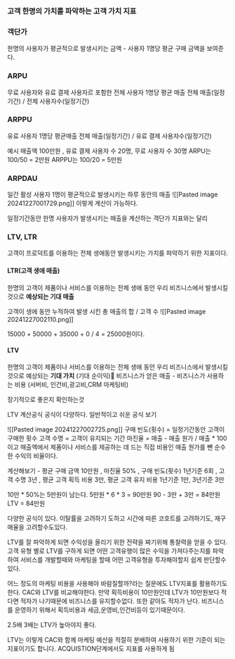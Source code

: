### 고객 한명의 가치를 파악하는 고객 가치 지표

### 객단가 
한명의 사용자가 평균적으로 발생시키는 금액 - 사용자 1명당 평균 구매 금액을 보여준다.

### ARPU
무료 사용자와 유료 결제 사용자르 포함한 전체 사용자 1명당 평균 매출
전체 매출(일정기간) / 전체 사용자수(일정기간)

###  ARPPU
유료 사용자 1명당 평균매출
전체 매출(일정기간) / 유료 결제 사용자수(일정기간)

예시 
매출액 100만원 , 유료 결제 사용자 수 20명, 무료 사용자 수 30명
ARPU는 100/50 = 2만원
ARPPU는 100/20 = 5만원


### ARPDAU
일간 활성 사용자 1명이 평균적으로 발생시키는 하루 동안의 매출
![[Pasted image 20241227001729.png]]
이렇게 계산이 가능하다.

일정기간동안 한명 사용자가 발생시키는 매출을 계산하는 객단가 지표와는 달리



### LTV, LTR
고객이 프로덕트를 이용하는 전체 생애동안 발생시키는 가치를 파악하기 위한 지표이다.
#### LTR(고객 생애 매출)
한명의 고객이 제품이나 서비스를 이용하는 전체 생애 동안 우리 비즈니스에서 발생시킬 것으로 **예상되는 기대 매출**

고객이 생에 동안 누적하여 발생 시킨 총 매출의 합 / 고객 수
![[Pasted image 20241227002110.png]]

15000 + 50000 + 35000 + 0  / 4 = 25000원이다.

#### LTV
한명의 고객이 제품이나 서비스를 이용하는 전체 생애 동안 우리 비즈니스에서 발생시킬 것으로 예상되는 **기대 가치** (기대 순이익)
비즈니스가 얻은 매출 - 비즈니스가 사용하는 비용 (서버비, 인건비,광고비,CRM 마케팅비)

장기적으로 좋은지 확인하는것

LTV 계산공식
공식이 다양하다. 일반적이고 쉬운 공식 보기

![[Pasted image 20241227002725.png]]
구매 빈도(횟수) = 일정기간동안 고객이 구매한 횟수
고객 수명 = 고객이 유지되는 기간
마진율 = 매출 - 매출 원가 / 매출 * 100 이고 매출액에서 제품이나 서비스를 제공하는 데 드는 직접 비용인 매출 원가를 뺀 순수한 수익의 비율이다.

계산해보기  - 평균 구매 금액 10만원 , 마진율 50% , 구매 빈도(횟수) 1년기준 6회 , 고객 수명 3년 , 평균 고객 획득 비용 3만, 평균 고객 유지 비용 1년기준 1만, 3년기준 3만

10만 * 50%는 5만원이 남는다.
5만원 * 6 * 3 = 90만원
90 - 3만 + 3만 = 84만원
LTV = 84만원


다양한 공식이 있다. 이탈률을 고려하기 도하고 시간에 따른 코호트를 고려하기도, 재구매율을 고려할수도있다.

LTV를 잘 파악하게 되면 수익성을 올리기 위한 전략을 짜기위해 통찰력을 얻을 수 있다.
고객 유형 별로 LTV를 구하게 되면 어떤 고객유행이 많은 수익을 가져다주는지를 파악하여 서비스를 개발할때와 마케팅을 할때 어떤 고객유형을 투자해야할지 쉽게 판단할수있다.

어느 정도의 마케팅 비용을 사용해야 바람질할까?라는 질문에도 LTV지표를 활용하기도 한다.
CAC와 LTV를 비교해야한다.
만약 획득비용이 10만원인데 LTV가 10만원보다 적다면 적자가 나기때문에 비즈니스를 유지할수없다. 
또한 같아도 적자가 난다.
비즈니스를 운영하기 위해서 획득비용과 세금,운영비,인건비등이 있기때문이다.

2.5배 3배는 LTV가 높아야지 좋다.

LTV는 이렇게 CAC와 함께 마케팅 예산을 적절히 분배하여 사용하기 위한 기준이 되는 지표이기도 합니다.
ACQUISTION단계에서도 지표를 사용하게 됨